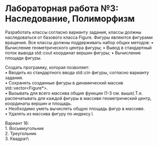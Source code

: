 # Лабораторная работа №3: Наследование, Полиморфизм

Разработать классы согласно варианту задания, классы должны наследоваться от базового класса Figure. Фигуры являются фигурами вращения. Все классы должны поддерживать набор общих методов:
    • Вычисление геометрического центра фигуры;
    • Вывод в стандартный поток вывода std::cout координат вершин фигуры; 
    • Вычисление площади фигуры.
 
Создать программу, которая позволяет:\
    • Вводить из стандартного ввода std::cin фигуры, согласно варианту задания.\
    • Сохранять созданные фигуры в динамический массив std::vector<Figure*>.\
    • Вызывать для всего массива общие функции (1-3 см. выше).Т.е. распечатывать для каждой фигуры в массиве геометрический центр, координаты вершин и площадь.\
    • Необходимо уметь вычислять общую площадь фигур в массиве.\
    • Удалять из массива фигуру по индексу.\
      
Вариант 16:\
    1. Восьмиугольник\
    2. Треугольник\
    3. Квадрат\

